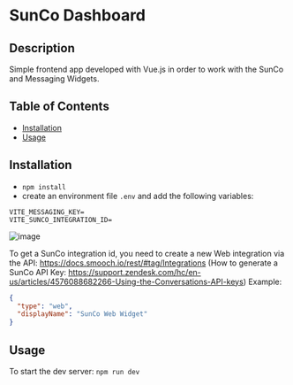 # SunCo Dashboard

## Description

Simple frontend app developed with Vue.js in order to work with the SunCo and Messaging Widgets.

## Table of Contents

- [Installation](#installation)
- [Usage](#usage)

## Installation

- `npm install`
- create an environment file `.env` and add the following variables:

```
VITE_MESSAGING_KEY=
VITE_SUNCO_INTEGRATION_ID=
```
![image](https://github.com/rbonnefille/suncoBackend/assets/60104678/f1c8ef48-c419-42ff-9611-fadee4fb3cf2)

To get a SunCo integration id, you need to create a new Web integration via the API: https://docs.smooch.io/rest/#tag/Integrations
(How to generate a SunCo API Key: https://support.zendesk.com/hc/en-us/articles/4576088682266-Using-the-Conversations-API-keys)
Example:

```json
{
  "type": "web",
  "displayName": "SunCo Web Widget"
}
```

## Usage

To start the dev server: `npm run dev`

